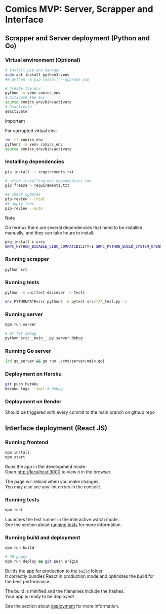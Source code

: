 # Comics MVP: Server, Scrapper and Interface

## Scrapper and Server deployment (Python and Go)

### Virtual environment (Optional)

```sh
# Install pip env manager
sudo apt install python3-venv
## python -m pip install --upgrade pip

# Create the env
python -m venv comics_env
# Activate the env
source comics_env/bin/activate
# Deactivate
deactivate
```

> [!IMPORTANT]
> For corrupted virtual env:
> ```sh
> rm -rf comics_env
> python3 -m venv comics_env
> source comics_env/bin/activate
> ```

### Installing dependencies

```sh
pip install -r requirements.txt

# after installing new dependencies run
pip freeze > requirements.txt

## check updates
pip-review --local
## apply them
pip-review --auto
```

> [!NOTE]
> On termux there are several dependencies that need to be installed manually, and they can take hours to install.
> ```sh
> pkg install c-ares
> GRPC_PYTHON_DISABLE_LIBC_COMPATIBILITY=1 GRPC_PYTHON_BUILD_SYSTEM_OPENSSL=1 GRPC_PYTHON_BUILD_SYSTEM_ZLIB=1 GRPC_PYTHON_BUILD_SYSTEM_CARES=1 CFLAGS+=" -U__ANDROID_API__ -D__ANDROID_API__=30 -include unistd.h" LDFLAGS+=" -llog" pip install grpcio
> ```

### Running scrapper

```sh
python src
```

### Running tests

```sh
python -m unittest discover -s tests
```

```sh
env PYTHONPATH=src python3 -m pytest src/*/*_test.py -v
```

### Running server

```sh
npm run server

# Or for debug
python src/__main__.py server debug
```

### Running Go server

```sh
(cd go_server && go run ./cmd/server/main.go)
```

### Deployment on Heroku

```sh
git push heroku
heroku logs --tail # debug
```

### Deployment on Render

Should be triggered with every commit to the main branch on github repo

## Interface deployment (React JS)

### Running frontend

```sh
npm install
npm start
```

Runs the app in the development mode.\
Open [http://localhost:3000](http://localhost:3000) to view it in the browser.

The page will reload when you make changes.\
You may also see any lint errors in the console.

### Running tests

```sh
npm test
```

Launches the test runner in the interactive watch mode.\
See the section about [running tests](https://facebook.github.io/create-react-app/docs/running-tests) for more information.

### Running build and deployment

```sh
npm run build

# GH-pages
npm run deploy && git push origin
```

Builds the app for production to the `build` folder.\
It correctly bundles React in production mode and optimizes the build for the best performance.

The build is minified and the filenames include the hashes.\
Your app is ready to be deployed!

See the section about [deployment](https://facebook.github.io/create-react-app/docs/deployment) for more information.
